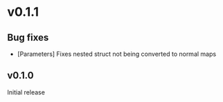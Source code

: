 # v0.1.1

## Bug fixes
* [Parameters] Fixes nested struct not being converted to normal maps

## v0.1.0

Initial release
